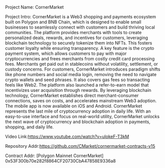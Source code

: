 Project Name: CornerMarket

Project Intro: CornerMarket is a Web3 shopping and payments ecosystem built on Polygon and BNB Chain, which is designed to enable small businesses to seamlessly connect with customers and build thriving local communities.
The platform provides merchants with tools to create personalized deals, rewards, and incentives for customers, leveraging blockchain technology to securely tokenize them into NFTs. This fosters customer loyalty while ensuring transparency.
A key feature is the crypto payment system, which allows customers to pay with major cryptocurrencies and frees merchants from costly credit card processing fees. Merchants get paid out in stablecoins without volatility, settlement, or custody concerns.
For customers, CornerMarket introduces paradigm shifts like phone numbers and social media login, removing the need to navigate crypto wallets and seed phrases. It also covers gas fees so transacting feels like Web2. The platform also launched a refer-to-earn model that incentivizes user acquisition through rewards.
By leveraging blockchain technology, CornerMarket establishes direct merchant-consumer connections, saves on costs, and accelerates mainstream Web3 adoption. The mobile app is now available on iOS and Android.
CornerMarket represents the last mile of cryptocurrency adoption in daily life. With an easy-to-use interface and focus on real-world utility, CornerMarket unlocks the next wave of cryptocurrency and blockchain adoption in payments, shopping, and daily life.

Video Link:https://www.youtube.com/watch?v=ulokeF-T3kM

Repository Addr:https://github.com/CMarket/cornermarket-contracts-v15

Contract Addr: [Polygon Mainnet CornerMarket]	0x53F300b70e282f8864CF20730CbA47858E9336a8
	

